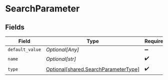 # SearchParameter


## Fields

| Field                                                                                  | Type                                                                                   | Required                                                                               | Description                                                                            |
| -------------------------------------------------------------------------------------- | -------------------------------------------------------------------------------------- | -------------------------------------------------------------------------------------- | -------------------------------------------------------------------------------------- |
| `default_value`                                                                        | *Optional[Any]*                                                                        | :heavy_minus_sign:                                                                     | N/A                                                                                    |
| `name`                                                                                 | *Optional[str]*                                                                        | :heavy_check_mark:                                                                     | N/A                                                                                    |
| `type`                                                                                 | [Optional[shared.SearchParameterType]](undefined/models/shared/searchparametertype.md) | :heavy_check_mark:                                                                     | N/A                                                                                    |
